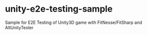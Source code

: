 # unity-e2e-testing-sample
Sample for E2E Testing of Unity3D game with FitNesse/FitSharp and AltUnityTester
